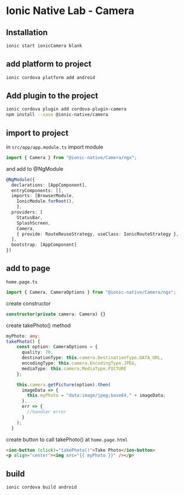 # Ionic Native Lab - Camera

## Installation

```bash
ionic start ionicCamera blank
```

## add platform to project

```bash
ionic cordova platform add android
```

## Add plugin to the project

```bash
ionic cordova plugin add cordova-plugin-camera
npm install --save @ionic-native/camera
```

## import to project

in `src/app/app.module.ts` import module

```typescript
import { Camera } from "@ionic-native/Camera/ngx";
```

and add to @NgModule

```typescript
@NgModule({
  declarations: [AppComponent],
  entryComponents: [],
  imports: [BrowserModule,
    IonicModule.forRoot(),
    ],
  providers: [
    StatusBar,
    SplashScreen,
    Camera,
    { provide: RouteReuseStrategy, useClass: IonicRouteStrategy },
  ],
  bootstrap: [AppComponent]
})
```

## add to page

`home.page.ts`

```typescript
import { Camera, CameraOptions } from "@ionic-native/Camera/ngx";
```

create constructor

```typescript
constructor(private camera: Camera) {}
```

create takePhoto() method

```typescript
myPhoto: any;
takePhoto() {
    const option: CameraOptions = {
      quality: 70,
      destinationType: this.camera.DestinationType.DATA_URL,
      encodingType: this.camera.EncodingType.JPEG,
      mediaType: this.camera.MediaType.PICTURE
    };

    this.camera.getPicture(option).then(
      imageData => {
        this.myPhoto = "data:image/jpeg;base64," + imageData;
      },
      err => {
        //handler error
      }
    );
  }
```

create button to call takePhoto() at `home.page.html`

```html
<ion-button (click)="takePhoto()">Take Photo</ion-button>
<p align="center"><img src="{{ myPhoto }}" /></p>
```

## build

```bash
ionic cordova build android
```
